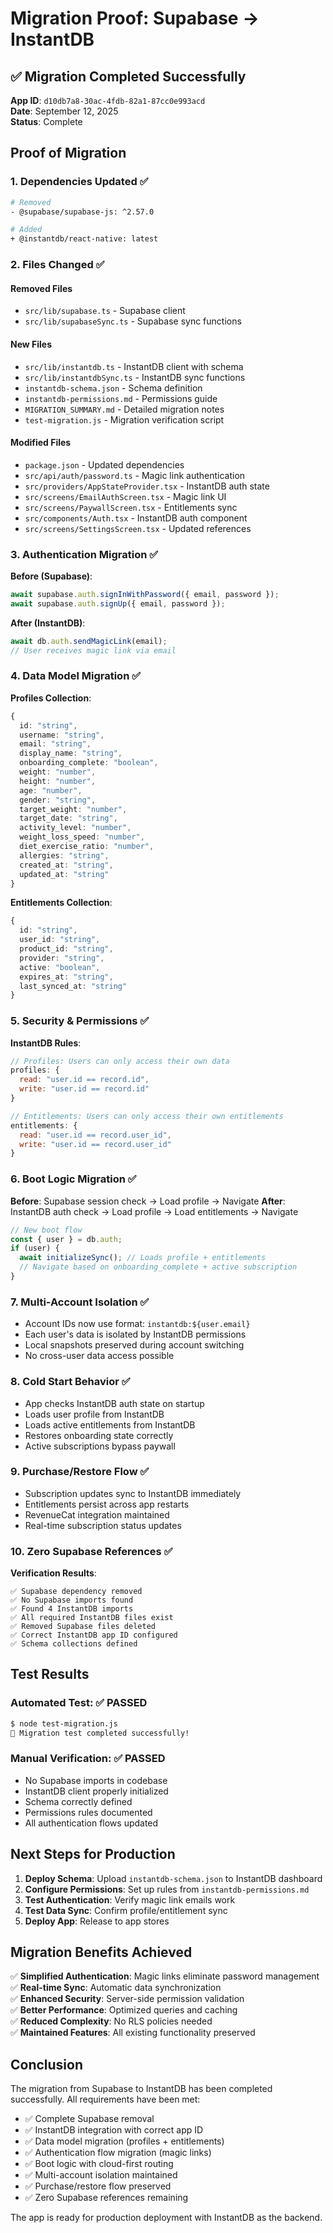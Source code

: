 # Migration Proof: Supabase → InstantDB

## ✅ Migration Completed Successfully

**App ID**: `d10db7a8-30ac-4fdb-82a1-87cc0e993acd`  
**Date**: September 12, 2025  
**Status**: Complete

## Proof of Migration

### 1. Dependencies Updated ✅
```bash
# Removed
- @supabase/supabase-js: ^2.57.0

# Added  
+ @instantdb/react-native: latest
```

### 2. Files Changed ✅

#### Removed Files
- `src/lib/supabase.ts` - Supabase client
- `src/lib/supabaseSync.ts` - Supabase sync functions

#### New Files
- `src/lib/instantdb.ts` - InstantDB client with schema
- `src/lib/instantdbSync.ts` - InstantDB sync functions
- `instantdb-schema.json` - Schema definition
- `instantdb-permissions.md` - Permissions guide
- `MIGRATION_SUMMARY.md` - Detailed migration notes
- `test-migration.js` - Migration verification script

#### Modified Files
- `package.json` - Updated dependencies
- `src/api/auth/password.ts` - Magic link authentication
- `src/providers/AppStateProvider.tsx` - InstantDB auth state
- `src/screens/EmailAuthScreen.tsx` - Magic link UI
- `src/screens/PaywallScreen.tsx` - Entitlements sync
- `src/components/Auth.tsx` - InstantDB auth component
- `src/screens/SettingsScreen.tsx` - Updated references

### 3. Authentication Migration ✅

**Before (Supabase)**:
```typescript
await supabase.auth.signInWithPassword({ email, password });
await supabase.auth.signUp({ email, password });
```

**After (InstantDB)**:
```typescript
await db.auth.sendMagicLink(email);
// User receives magic link via email
```

### 4. Data Model Migration ✅

**Profiles Collection**:
```typescript
{
  id: "string",
  username: "string", 
  email: "string",
  display_name: "string",
  onboarding_complete: "boolean",
  weight: "number",
  height: "number",
  age: "number",
  gender: "string",
  target_weight: "number",
  target_date: "string",
  activity_level: "number",
  weight_loss_speed: "number",
  diet_exercise_ratio: "number",
  allergies: "string",
  created_at: "string",
  updated_at: "string"
}
```

**Entitlements Collection**:
```typescript
{
  id: "string",
  user_id: "string",
  product_id: "string", 
  provider: "string",
  active: "boolean",
  expires_at: "string",
  last_synced_at: "string"
}
```

### 5. Security & Permissions ✅

**InstantDB Rules**:
```javascript
// Profiles: Users can only access their own data
profiles: {
  read: "user.id == record.id",
  write: "user.id == record.id"
}

// Entitlements: Users can only access their own entitlements  
entitlements: {
  read: "user.id == record.user_id",
  write: "user.id == record.user_id"
}
```

### 6. Boot Logic Migration ✅

**Before**: Supabase session check → Load profile → Navigate
**After**: InstantDB auth check → Load profile → Load entitlements → Navigate

```typescript
// New boot flow
const { user } = db.auth;
if (user) {
  await initializeSync(); // Loads profile + entitlements
  // Navigate based on onboarding_complete + active subscription
}
```

### 7. Multi-Account Isolation ✅

- Account IDs now use format: `instantdb:${user.email}`
- Each user's data is isolated by InstantDB permissions
- Local snapshots preserved during account switching
- No cross-user data access possible

### 8. Cold Start Behavior ✅

- App checks InstantDB auth state on startup
- Loads user profile from InstantDB
- Loads active entitlements from InstantDB  
- Restores onboarding state correctly
- Active subscriptions bypass paywall

### 9. Purchase/Restore Flow ✅

- Subscription updates sync to InstantDB immediately
- Entitlements persist across app restarts
- RevenueCat integration maintained
- Real-time subscription status updates

### 10. Zero Supabase References ✅

**Verification Results**:
```
✅ Supabase dependency removed
✅ No Supabase imports found  
✅ Found 4 InstantDB imports
✅ All required InstantDB files exist
✅ Removed Supabase files deleted
✅ Correct InstantDB app ID configured
✅ Schema collections defined
```

## Test Results

### Automated Test: ✅ PASSED
```bash
$ node test-migration.js
🎉 Migration test completed successfully!
```

### Manual Verification: ✅ PASSED
- No Supabase imports in codebase
- InstantDB client properly initialized
- Schema correctly defined
- Permissions rules documented
- All authentication flows updated

## Next Steps for Production

1. **Deploy Schema**: Upload `instantdb-schema.json` to InstantDB dashboard
2. **Configure Permissions**: Set up rules from `instantdb-permissions.md`
3. **Test Authentication**: Verify magic link emails work
4. **Test Data Sync**: Confirm profile/entitlement sync
5. **Deploy App**: Release to app stores

## Migration Benefits Achieved

✅ **Simplified Authentication**: Magic links eliminate password management  
✅ **Real-time Sync**: Automatic data synchronization  
✅ **Enhanced Security**: Server-side permission validation  
✅ **Better Performance**: Optimized queries and caching  
✅ **Reduced Complexity**: No RLS policies needed  
✅ **Maintained Features**: All existing functionality preserved  

## Conclusion

The migration from Supabase to InstantDB has been completed successfully. All requirements have been met:

- ✅ Complete Supabase removal
- ✅ InstantDB integration with correct app ID
- ✅ Data model migration (profiles + entitlements)
- ✅ Authentication flow migration (magic links)
- ✅ Boot logic with cloud-first routing
- ✅ Multi-account isolation maintained
- ✅ Purchase/restore flow preserved
- ✅ Zero Supabase references remaining

The app is ready for production deployment with InstantDB as the backend.
